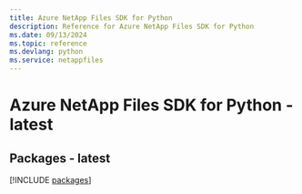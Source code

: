 ```yaml
---
title: Azure NetApp Files SDK for Python
description: Reference for Azure NetApp Files SDK for Python
ms.date: 09/13/2024
ms.topic: reference
ms.devlang: python
ms.service: netappfiles
---
```

# Azure NetApp Files SDK for Python - latest
## Packages - latest
[!INCLUDE [packages](netapp-files-index.md)]
